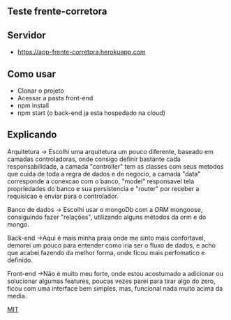## Teste frente-corretora


## Servidor
* https://app-frente-corretora.herokuapp.com

## Como usar

* Clonar o projeto
* Acessar a pasta front-end
* npm install
* npm start (o back-end ja esta hospedado na cloud)

## Explicando

Arquitetura -> Escolhi uma arquitetura um pouco diferente, baseado em camadas controladoras, onde consigo definir bastante cada responsabilidade, a camada "controller" tem as classes com seus metodos que cuida de toda a regra de dados e de negocio, a camada "data" corresponde a conexcao com o banco, "model" responsavel tela propriedades do banco e sua persistencia e "router" por receber a requisicao e enviar para o controlador.

Banco de dados -> Escolhi usar o mongoDb com a ORM mongoose, consiguindo fazer "relações", utilizando alguns métodos da orm e do mongo.

Back-end ->Aqui é mais minha praia onde me sinto mais confortavel, demorei um pouco para entender como iria ser o fluxo de dados, e acho que acabei fazendo da melhor forma, onde ficou mais perfomatico e definido.

Front-end ->Não é muito meu forte, onde estou acostumado a adicionar ou solucionar algumas features, poucas vezes parei para tirar algo do zero, ficou com uma interface bem simples, mas, funcional nada muito acima da media.

[MIT](https://choosealicense.com/licenses/mit/)

